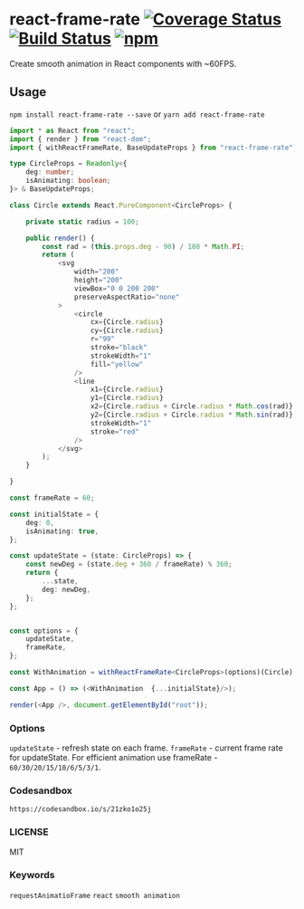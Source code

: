 # react-frame-rate [![Coverage Status](https://coveralls.io/repos/github/stesel/react-frame-rate/badge.svg?branch=master)](https://coveralls.io/github/stesel/react-frame-rate?branch=master) [![Build Status](https://travis-ci.org/stesel/react-frame-rate.svg?branch=master)](https://travis-ci.org/stesel/react-frame-rate) [![npm](https://img.shields.io/npm/v/react-frame-rate.svg)](https://www.npmjs.com/package/react-frame-rate)
Create smooth animation in React components with ~60FPS.

## Usage

`npm install react-frame-rate --save`
or
`yarn add react-frame-rate`

```typescript
import * as React from "react";
import { render } from "react-dom";
import { withReactFrameRate, BaseUpdateProps } from "react-frame-rate";

type CircleProps = Readonly<{
    deg: number;
    isAnimating: boolean;
}> & BaseUpdateProps;

class Circle extends React.PureComponent<CircleProps> {

    private static radius = 100;

    public render() {
        const rad = (this.props.deg - 90) / 180 * Math.PI;
        return (
            <svg
                width="200"
                height="200"
                viewBox="0 0 200 200"
                preserveAspectRatio="none"
            >
                <circle
                    cx={Circle.radius}
                    cy={Circle.radius}
                    r="99"
                    stroke="black"
                    strokeWidth="1"
                    fill="yellow"
                />
                <line
                    x1={Circle.radius}
                    y1={Circle.radius}
                    x2={Circle.radius + Circle.radius * Math.cos(rad)}
                    y2={Circle.radius + Circle.radius * Math.sin(rad)}
                    strokeWidth="1"
                    stroke="red"
                />
            </svg>
        );
    }

}

const frameRate = 60;

const initialState = {
    deg: 0,
    isAnimating: true,
};

const updateState = (state: CircleProps) => {
    const newDeg = (state.deg + 360 / frameRate) % 360;
    return {
        ...state,
        deg: newDeg,
    };
};


const options = {
    updateState,
    frameRate,
};

const WithAnimation = withReactFrameRate<CircleProps>(options)(Circle);

const App = () => (<WithAnimation  {...initialState}/>);

render(<App />, document.getElementById("root"));
```

### Options

`updateState` - refresh state on each frame.
`frameRate` - current frame rate for updateState.
For efficient animation use frameRate - `60/30/20/15/10/6/5/3/1`.

### Codesandbox

`https://codesandbox.io/s/21zko1o25j`

### LICENSE

MIT

### Keywords

`requestAnimatioFrame` `react` `smooth animation`
